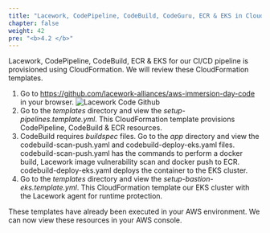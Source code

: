 ```yaml
---
title: "Lacework, CodePipeline, CodeBuild, CodeGuru, ECR & EKS in CloudFormation"
chapter: false
weight: 42
pre: "<b>4.2 </b>"
---
```


Lacework, CodePipeline, CodeBuild, ECR & EKS for our CI/CD pipeline is provisioned using CloudFormation. We will review these CloudFormation templates.


1. Go to https://github.com/lacework-alliances/aws-immersion-day-code in your browser.
![Lacework Code Github](/images/lacework-code-github.png)
2. Go to the _templates_ directory and view the _setup-pipelines.template.yml_. This CloudFormation template provisions CodePipeline, CodeBuild & ECR resources.
3. CodeBuild requires _buildspec_ files. Go to the _app_ directory and view the codebuild-scan-push.yaml and codebuild-deploy-eks.yaml files. codebuild-scan-push.yaml has the commands to perform a docker build, Lacework image vulnerability scan and docker push to ECR. codebuild-deploy-eks.yaml deploys the container to the EKS cluster.
4. Go to the _templates_ directory and view the _setup-bastion-eks.template.yml_. This CloudFormation template our EKS cluster with the Lacework agent for runtime protection.

These templates have already been executed in your AWS environment. We can now view these resources in your AWS console.